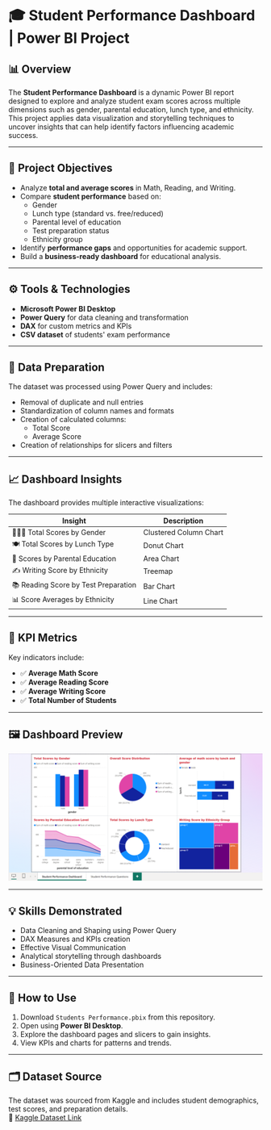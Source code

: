 # 🎓 Student Performance Dashboard | Power BI Project

## 📊 Overview

The **Student Performance Dashboard** is a dynamic Power BI report designed to explore and analyze student exam scores across multiple dimensions such as gender, parental education, lunch type, and ethnicity.  
This project applies data visualization and storytelling techniques to uncover insights that can help identify factors influencing academic success.

---

## 🎯 Project Objectives

- Analyze **total and average scores** in Math, Reading, and Writing.
- Compare **student performance** based on:
  - Gender
  - Lunch type (standard vs. free/reduced)
  - Parental level of education
  - Test preparation status
  - Ethnicity group
- Identify **performance gaps** and opportunities for academic support.
- Build a **business-ready dashboard** for educational analysis.

---

## ⚙️ Tools & Technologies

- **Microsoft Power BI Desktop**
- **Power Query** for data cleaning and transformation
- **DAX** for custom metrics and KPIs
- **CSV dataset** of students' exam performance

---

## 🧹 Data Preparation

The dataset was processed using Power Query and includes:

- Removal of duplicate and null entries
- Standardization of column names and formats
- Creation of calculated columns:
  - Total Score
  - Average Score
- Creation of relationships for slicers and filters

---

## 📈 Dashboard Insights

The dashboard provides multiple interactive visualizations:

| Insight | Description |
|--------|-------------|
| 🧑‍🤝‍🧑 Total Scores by Gender | Clustered Column Chart |
| 🍽️ Total Scores by Lunch Type | Donut Chart |
| 🏫 Scores by Parental Education | Area Chart |
| ✍️ Writing Score by Ethnicity | Treemap |
| 📚 Reading Score by Test Preparation | Bar Chart |
| 📊 Score Averages by Ethnicity | Line Chart |

---

## 🧮 KPI Metrics

Key indicators include:

- ✅ **Average Math Score**
- ✅ **Average Reading Score**
- ✅ **Average Writing Score**
- ✅ **Total Number of Students**

---

## 🖼️ Dashboard Preview

![Dashboard](https://github.com/Salmaraafat/Students-Performance/blob/main/Visualization/Dashboard.png?raw=true)

---

## 💡 Skills Demonstrated

- Data Cleaning and Shaping using Power Query
- DAX Measures and KPIs creation
- Effective Visual Communication
- Analytical storytelling through dashboards
- Business-Oriented Data Presentation

---

## 🚀 How to Use

1. Download `Students Performance.pbix` from this repository.
2. Open using **Power BI Desktop**.
3. Explore the dashboard pages and slicers to gain insights.
4. View KPIs and charts for patterns and trends.

---

## 🗂️ Dataset Source

The dataset was sourced from Kaggle and includes student demographics, test scores, and preparation details.  
🔗 [Kaggle Dataset Link](https://www.kaggle.com/datasets/spscientist/students-performance-in-exams)
